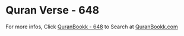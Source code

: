 # Quran Verse - 648 

For more infos, Click [QuranBookk - 648](https://www.quranbookk.com/quran/search?q=648) to Search at [QuranBookk.com](http://quranbookk.com/)
